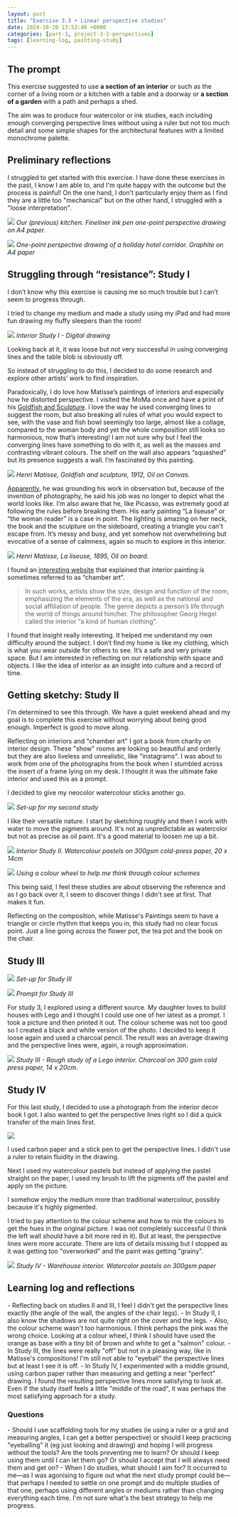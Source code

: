 ```yaml
---
layout: post
title: "Exercise 3.3 • Linear perspective studies"
date: 2024-10-20 13:52:40 +0000
categories: [part-3, project-3-2-perspectives]
tags: [learning-log, painting-study]
---
```


## The prompt
<!-- /wp:heading -->

This exercise suggested to use **a section of an interior** or such as the corner of a living room or a kitchen with a table and a doorway or **a section of a garden** with a path and perhaps a shed.

The aim was to produce four watercolor or ink studies, each including enough converging perspective lines without using a ruler but not too much detail and some simple shapes for the architectural features with a limited monochrome palette.

<!-- wp:heading {"className":"wp-block-heading"} -->
## Preliminary reflections
<!-- /wp:heading -->

I struggled to get started with this exercise. I have done these exercises in the past, I know I am able to, and I'm quite happy with the outcome but the process is painful! On the one hand, I don't particularly enjoy them as I find they are a little too "mechanical" but on the other hand, I struggled with a "loose interpretation".

<!-- wp:columns -->
<!-- wp:column {"width":"100%"} -->
<!-- wp:columns -->
<!-- wp:column {"verticalAlignment":"center"} -->

[![](/assets/images/img-3167-jpeg)](https://spaces.oca.ac.uk/gaellelog/wp-content/uploads/sites/5355/2024/09/IMG_3167.jpeg)
_Our (previous) kitchen. Fineliner ink pen one-point perspective drawing on A4 paper._

<!-- /wp:column --><!-- wp:column -->

[![](/assets/images/img-3972-1-jpeg)](https://spaces.oca.ac.uk/gaellelog/wp-content/uploads/sites/5355/2024/09/IMG_3972-1.jpeg)
_One-point perspective drawing of a holiday hotel corridor. Graphite on A4 paper_

<!-- /wp:column -->
<!-- /wp:columns -->
<!-- /wp:column -->
<!-- /wp:columns --><!-- wp:heading {"className":"wp-block-heading"} -->
## Struggling through “resistance”: Study I
<!-- /wp:heading -->

I don’t know why this exercise is causing me so much trouble but I can’t seem to progress through.

I tried to change my medium and made a study using my iPad and had more fun drawing my fluffy sleepers than the room!

[![](/oca-foundation-painting-log/assets/images/img-0113-1.jpg)](https://spaces.oca.ac.uk/gaellelog/wp-content/uploads/sites/5355/2024/10/img_0113-1.jpg)
_Interior Study I - Digital drawing_

Looking back at it, it was loose but not very successful in using converging lines and the table blob is obviously off.

So instead of struggling to do this, I decided to do some research and explore other artists’ work to find inspiration.

Paradoxically, I do love how Matisse’s paintings of interiors and especially how he distorted perspective. I visited the MoMa once and have a print of his [Goldfish and Sculpture](https://www.moma.org/collection/works/79117). I love the way he used converging lines to suggest the room, but also breaking all rules of what you would expect to see, with the vase and fish bowl seemingly too large, almost like a collage, compared to the woman body and yet the whole composition still looks so harmonious, now that’s interesting! I am not sure why but I feel the converging lines have something to do with it, as well as the masses and contrasting vibrant colours. The shelf on the wall also appears “squashed” but its presence suggests a wall. I’m fascinated by this painting.

![](/oca-foundation-painting-log/assets/images/img-0114-1.jpg)
_Henri Matisse, Goldfish and sculpture, 1912, Oil on Canvas._

[Apparently](https://www.moma.org/collection/works/79117), he was grounding his work in observation but, because of the invention of photography, he said his job was no longer to depict what the world looks like. I’m also aware that he, like Picasso, was extremely good at following the rules before breaking them. His early painting “La liseuse” or “the woman reader” is a case in point. The lighting is amazing on her neck, the book and the sculpture on the sideboard, creating a triangle you can't escape from. It’s messy and busy, and yet somehow not overwhelming but evocative of a sense of calmness, again so much to explore in this interior.

![](/oca-foundation-painting-log/assets/images/img-0115-1.jpg)
_Henri Matisse, La liseuse, 1895, Oil on board._

I found an [interesting website](https://arthive.com/genres/interior) that explained that interior painting is sometimes referred to as “chamber art”.

<!-- wp:quote -->

> 
> 
> In such works, artists show the size, design and function of the room, emphasizing the elements of the era, as well as the national and social affiliation of people. The genre depicts a person’s life through the world of things around him/her. The philosopher Georg Hegel called the interior “a kind of human clothing”.
> 
> 

<!-- /wp:quote -->

I found that insight really interesting. It helped me understand my own difficulty around the subject. I don’t find my home is like my clothing, which is what you wear outside for others to see. It’s a safe and very private space. But I am interested in reflecting on our relationship with space and objects. I like the idea of interior as an insight into culture and a record of time.

<!-- wp:heading {"className":"wp-block-heading"} -->
## Getting sketchy: Study II
<!-- /wp:heading -->

I'm determined to see this through. We have a quiet weekend ahead and my goal is to complete this exercise without worrying about being good enough. Imperfect is good to move along.

Reflecting on interiors and "chamber art" I got a book from charity on interior design. These "show" rooms are looking so beautiful and orderly but they are also liveless and unrealistic, like "instagrams". I was about to work from one of the photographs from the book when I stumbled across the insert of a frame lying on my desk. I thought it was the ultimate fake interior and used this as a prompt.

I decided to give my neocolor watercolour sticks another go.

![](/oca-foundation-painting-log/assets/images/img-6766.jpg)
_Set-up for my second study_

I like their versatile nature. I start by sketching roughly and then I work with water to move the pigments around. It's not as unpredictable as watercolor but not as precise as oil paint. It's a good material to loosen me up a bit.

[![](/oca-foundation-painting-log/assets/images/2024-10-19-110553-1.jpg)](https://spaces.oca.ac.uk/gaellelog/wp-content/uploads/sites/5355/2024/10/2024-10-19_110553-1.jpg)
_Interior Study II. Watercolour pastels on 300gsm cold-press paper, 20 x 14cm_

![](/oca-foundation-painting-log/assets/images/businesscard-2024-10-19-122234-1.jpg)
_Using a colour wheel to help me think through colour schemes_

This being said, I feel these studies are about observing the reference and as I go back over it, I seem to discover things I didn't see at first. That makes it fun.

Reflecting on the composition, while Matisse's Paintings seem to have a triangle or circle rhythm that keeps you in, this study had no clear focus point. Just a line going across the flower pot, the tea pot and the book on the chair.

<!-- wp:heading {"className":"wp-block-heading"} -->
## Study III
<!-- /wp:heading --><!-- wp:columns -->
<!-- wp:column -->

![](/assets/images/img-6792-1-scaled-jpeg)
_Set-up for Study III_

<!-- /wp:column --><!-- wp:column -->

![](/assets/images/img-6769-1-scaled-jpeg)
_Prompt for Study III_

<!-- /wp:column -->
<!-- /wp:columns -->

For study 3, I explored using a different source. My daughter loves to build houses with Lego and I thought I could use one of her latest as a prompt. I took a picture and then printed it out. The colour scheme was not too good so I created a black and white version of the photo. I decided to keep it loose again and used a charcoal pencil. The result was an average drawing and the perspective lines were, again, a rough approximation.

<!-- wp:columns -->
<!-- wp:column {"width":"100%"} -->

[![](/oca-foundation-painting-log/assets/images/2024-10-20-104438-scaled.jpg)](https://spaces.oca.ac.uk/gaellelog/wp-content/uploads/sites/5355/2024/10/2024-10-20_104438-scaled.jpg)
_Study III - Rough study of a Lego interior. Charcoal on 300 gsm cold press paper, 14 x 20cm._

<!-- /wp:column -->
<!-- /wp:columns --><!-- wp:heading -->
## Study IV
<!-- /wp:heading -->

For this last study, I decided to use a photograph from the interior decor book I got. I also wanted to get the perspective lines right so I did a quick transfer of the main lines first.

<!-- wp:columns -->
<!-- wp:column -->

![](/assets/images/img-6795-scaled-jpeg)

<!-- /wp:column --><!-- wp:column -->

I used carbon paper and a stick pen to get the perspective lines. I didn't use a ruler to retain fluidity in the drawing.

Next I used my watercolour pastels but instead of applying the pastel straight on the paper, I used my brush to lift the pigments off the pastel and apply on the picture.

I somehow enjoy the medium more than traditional watercolour, possibly because it's highly pigmented.

<!-- /wp:column -->
<!-- /wp:columns -->

I tried to pay attention to the colour scheme and how to mix the colours to get the hues in the original picture. I was not completely successful (I think the left wall should have a bit more red in it). But at least, the perspective lines were more accurate. There are lots of details missing but I stopped as it was getting too "overworked" and the paint was getting "grainy".

[![](/assets/images/img-6796-jpeg)](https://spaces.oca.ac.uk/gaellelog/wp-content/uploads/sites/5355/2024/10/IMG_6796.jpeg)
_Study IV - Warehouse interior. Watercolor pastels on 300gsm paper_
<!-- wp:heading {"className":"wp-block-heading"} -->
## Learning log and reflections
<!-- /wp:heading --><!-- wp:list -->
<!-- wp:list-item -->- Reflecting back on studies II and III, I feel I didn't get the perspective lines exactly (the angle of the wall, the angles of the chair legs). 
<!-- /wp:list-item --><!-- wp:list-item -->- In Study II, I also know the shadows are not quite right on the cover and the legs. 
<!-- /wp:list-item --><!-- wp:list-item -->- Also, the colour scheme wasn't too harmonious. I think perhaps the pink was the wrong choice. Looking at a colour wheel, I think I should have used the orange as base with a tiny bit of brown and white to get a "salmon" colour. 
<!-- /wp:list-item --><!-- wp:list-item -->- In Study III, the lines were really "off" but not in a pleasing way, like in Matisse's compositions! I'm still not able to "eyeball" the perspective lines but at least I see it is off. 
<!-- /wp:list-item --><!-- wp:list-item -->- In Study IV, I experimented with a middle ground, using carbon paper rather than measuring and getting a near "perfect" drawing. I found the resulting perspective lines more satisfying to look at. Even if the study itself feels a little "middle of the road", it was perhaps the most satisfying approach for a study.
<!-- /wp:list-item -->
<!-- /wp:list --><!-- wp:heading {"level":3,"className":"wp-block-heading"} -->
### Questions
<!-- /wp:heading --><!-- wp:list {"className":"wp-block-list"} -->
<!-- wp:list-item -->- Should I use scaffolding tools for my studies (ie using a ruler or a grid and measuring angles, I can get a better perspective) or should I keep practicing "eyeballing" it (eg just looking and drawing) and hoping I will progress without the tools? Are the tools preventing me to learn? Or should I keep using them until I can let them go? Or should I accept that I will always need them and get on?
<!-- /wp:list-item --><!-- wp:list-item -->- When I do studies, what should I aim for? It occurred to me—as I was agonising to figure out what the next study prompt could be—that perhaps I needed to settle on one prompt and do multiple studies of that one, perhaps using different angles or mediums rather than changing everything each time. I'm not sure what's the best strategy to help me progress.
<!-- /wp:list-item -->
<!-- /wp:list -->

